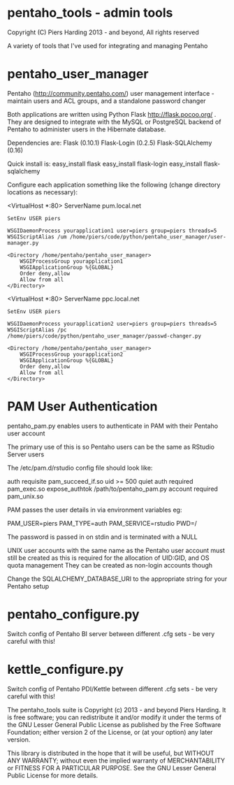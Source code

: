 pentaho_tools - admin tools
===========================

Copyright (C) Piers Harding 2013 - and beyond, All rights reserved

A variety of tools that I've used for integrating and managing Pentaho


pentaho_user_manager
====================

Pentaho (http://community.pentaho.com/) user management interface - maintain users and ACL groups, and a standalone password changer

Both applications are written using Python Flask http://flask.pocoo.org/ .  They are designed to
integrate with the MySQL or PostgreSQL backend of Pentaho to administer users in the Hibernate database.

Dependencies are:
Flask (0.10.1)
Flask-Login (0.2.5)
Flask-SQLAlchemy (0.16)

Quick install is:
easy_install flask
easy_install flask-login
easy_install flask-sqlalchemy


Configure each application something like the following (change directory locations as necessary):

  <VirtualHost *:80>
    ServerName pum.local.net

    SetEnv USER piers

    WSGIDaemonProcess yourapplication1 user=piers group=piers threads=5
    WSGIScriptAlias /um /home/piers/code/python/pentaho_user_manager/user-manager.py

    <Directory /home/pentaho/pentaho_user_manager>
        WSGIProcessGroup yourapplication1
        WSGIApplicationGroup %{GLOBAL}
        Order deny,allow
        Allow from all
    </Directory>
  </VirtualHost>


  <VirtualHost *:80>
    ServerName ppc.local.net

    SetEnv USER piers

    WSGIDaemonProcess yourapplication2 user=piers group=piers threads=5
    WSGIScriptAlias /pc /home/piers/code/python/pentaho_user_manager/passwd-changer.py

    <Directory /home/pentaho/pentaho_user_manager>
        WSGIProcessGroup yourapplication2
        WSGIApplicationGroup %{GLOBAL}
        Order deny,allow
        Allow from all
    </Directory>
  </VirtualHost>


PAM User Authentication
=======================
pentaho_pam.py enables users to authenticate in PAM with their Pentaho user account

The primary use of this is so Pentaho users can be the same as RStudio Server users

The /etc/pam.d/rstudio config file should look like:

auth requisite pam_succeed_if.so uid >= 500 quiet
auth required pam_exec.so expose_authtok /path/to/pentaho_pam.py
account required pam_unix.so


PAM passes the user details in via environment variables eg:

PAM_USER=piers
PAM_TYPE=auth
PAM_SERVICE=rstudio
PWD=/


The password is passed in on stdin and is terminated with a NULL

UNIX user accounts with the same name as the Pentaho user account must still be created
as this is required for the allocation of UID:GID, and OS quota management
They can be created as non-login accounts though

Change the SQLALCHEMY_DATABASE_URI to the appropriate string for your Pentaho setup


pentaho_configure.py
====================

Switch config of Pentaho BI server between different .cfg sets - be very careful with this!

kettle_configure.py
===================

Switch config of Pentaho PDI/Kettle between different .cfg sets - be very careful with this!



The pentaho_tools suite is Copyright (c) 2013 - and beyond Piers Harding.
It is free software; you can redistribute it and/or
modify it under the terms of the GNU Lesser General Public
License as published by the Free Software Foundation; either
version 2 of the License, or (at your option) any later version.

This library is distributed in the hope that it will be useful,
but WITHOUT ANY WARRANTY; without even the implied warranty of
MERCHANTABILITY or FITNESS FOR A PARTICULAR PURPOSE.  See the GNU
Lesser General Public License for more details.

